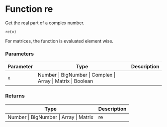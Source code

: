 # Function re

Get the real part of a complex number.

    re(x)

For matrices, the function is evaluated element wise.


### Parameters

Parameter | Type | Description
--------- | ---- | -----------
`x` | Number &#124; BigNumber &#124; Complex &#124; Array &#124; Matrix &#124; Boolean | 

### Returns

Type | Description
---- | -----------
Number &#124; BigNumber &#124; Array &#124; Matrix | re




<!-- Note: This file is automatically generated from source code comments. Changes made in this file will be overridden. -->
